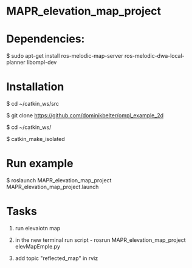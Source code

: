 # MAPR_elevation_map_project

# Dependencies:

$ sudo apt-get install ros-melodic-map-server ros-melodic-dwa-local-planner libompl-dev

# Installation

$ cd ~/catkin_ws/src

$ git clone https://github.com/dominikbelter/ompl_example_2d

$ cd ~/catkin_ws/

$ catkin_make_isolated

# Run example

$ roslaunch MAPR_elevation_map_project MAPR_elevation_map_project.launch

# Tasks

1. run elevaiotn map

2. in the new terminal run script - rosrun MAPR_elevation_map_project elevMapEmple.py

3. add topic "reflected_map" in rviz
